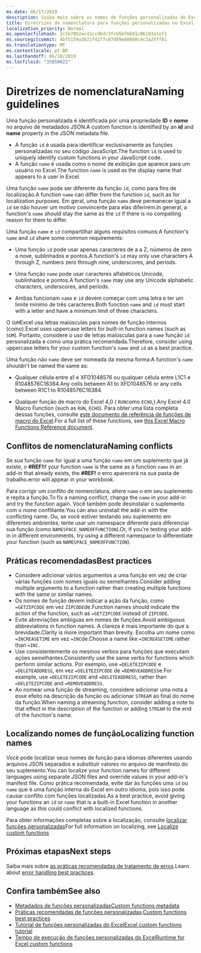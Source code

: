 ```yaml
---
ms.date: 06/17/2019
description: Saiba mais sobre os nomes de funções personalizadas do Excel e evite armadilhas comuns de nomeação.
title: Diretrizes de nomenclatura para funções personalizadas no Excel
localization_priority: Normal
ms.openlocfilehash: 2c5b78b2ecd1ccdbdc3fcb5bf6601c06193a1ef1
ms.sourcegitcommit: 4bf5159a3821f4277c07d89e88808c4c3a25ff81
ms.translationtype: MT
ms.contentlocale: pt-BR
ms.lasthandoff: 06/18/2019
ms.locfileid: "35059822"
---
```

# <a name="naming-guidelines"></a><span data-ttu-id="391f1-103">Diretrizes de nomenclatura</span><span class="sxs-lookup"><span data-stu-id="391f1-103">Naming guidelines</span></span>

<span data-ttu-id="391f1-104">Uma função personalizada é identificada por uma propriedade **ID** e **nome** no arquivo de metadados JSON.</span><span class="sxs-lookup"><span data-stu-id="391f1-104">A custom function is identified by an **id** and **name** property in the JSON metadata file.</span></span>

- <span data-ttu-id="391f1-105">A função `id` é usada para identificar exclusivamente as funções personalizadas no seu código JavaScript.</span><span class="sxs-lookup"><span data-stu-id="391f1-105">The function `id` is used to uniquely identify custom functions in your JavaScript code.</span></span> 
- <span data-ttu-id="391f1-106">A função `name` é usada como o nome de exibição que aparece para um usuário no Excel.</span><span class="sxs-lookup"><span data-stu-id="391f1-106">The function `name` is used as the display name that appears to a user in Excel.</span></span> 

<span data-ttu-id="391f1-107">Uma função `name` pode ser diferente da função `id`, como para fins de localização.</span><span class="sxs-lookup"><span data-stu-id="391f1-107">A function `name` can differ from the function `id`, such as for localization purposes.</span></span> <span data-ttu-id="391f1-108">Em geral, uma função `name` deve permanecer igual a `id` se não houver um motivo convincente para elas diferirem.</span><span class="sxs-lookup"><span data-stu-id="391f1-108">In general, a function's `name` should stay the same as the `id` if there is no compelling reason for them to differ.</span></span>

<span data-ttu-id="391f1-109">Uma função `name` e `id` compartilhar alguns requisitos comuns:</span><span class="sxs-lookup"><span data-stu-id="391f1-109">A function's `name` and `id` share some common requirements:</span></span>

- <span data-ttu-id="391f1-110">Uma função `id` pode usar apenas caracteres de a a Z, números de zero a nove, sublinhados e pontos.</span><span class="sxs-lookup"><span data-stu-id="391f1-110">A function's `id` may only use characters A through Z, numbers zero through nine, underscores, and periods.</span></span>

- <span data-ttu-id="391f1-111">Uma função `name` pode usar caracteres alfabéticos Unicode, sublinhados e pontos.</span><span class="sxs-lookup"><span data-stu-id="391f1-111">A function's `name` may use any Unicode alphabetic characters, underscores, and periods.</span></span>

- <span data-ttu-id="391f1-112">Ambas funcionam `name` e `id` devem começar com uma letra e ter um limite mínimo de três caracteres.</span><span class="sxs-lookup"><span data-stu-id="391f1-112">Both function `name` and `id` must start with a letter and have a minimum limit of three characters.</span></span>

<span data-ttu-id="391f1-113">O `SUM`Excel usa letras maiúsculas para nomes de função internos (como).</span><span class="sxs-lookup"><span data-stu-id="391f1-113">Excel uses uppercase letters for built-in function names (such as `SUM`).</span></span> <span data-ttu-id="391f1-114">Portanto, considere o uso de letras maiúsculas para a `name` função `id` personalizada e como uma prática recomendada.</span><span class="sxs-lookup"><span data-stu-id="391f1-114">Therefore, consider using uppercase letters for your custom function's `name` and `id` as a best practice.</span></span>

<span data-ttu-id="391f1-115">Uma função não `name` deve ser nomeada da mesma forma:</span><span class="sxs-lookup"><span data-stu-id="391f1-115">A function's `name` shouldn't be named the same as:</span></span>

- <span data-ttu-id="391f1-116">Qualquer célula entre a1 e XFD1048576 ou qualquer célula entre L1C1 e R1048576C16384.</span><span class="sxs-lookup"><span data-stu-id="391f1-116">Any cells between A1 to XFD1048576 or any cells between R1C1 to R1048576C16384.</span></span>

- <span data-ttu-id="391f1-117">Qualquer função de macro do Excel 4,0 ( `RUN`como `ECHO`,).</span><span class="sxs-lookup"><span data-stu-id="391f1-117">Any Excel 4.0 Macro Function (such as `RUN`, `ECHO`).</span></span>  <span data-ttu-id="391f1-118">Para obter uma lista completa dessas funções, consulte [este documento de referência de funções de macro do Excel](https://d13ot9o61jdzpp.cloudfront.net/files/Excel%204.0%20Macro%20Functions%20Reference.pdf).</span><span class="sxs-lookup"><span data-stu-id="391f1-118">For a full list of these functions, see [this Excel Macro Functions Reference document](https://d13ot9o61jdzpp.cloudfront.net/files/Excel%204.0%20Macro%20Functions%20Reference.pdf).</span></span>

## <a name="naming-conflicts"></a><span data-ttu-id="391f1-119">Conflitos de nomenclatura</span><span class="sxs-lookup"><span data-stu-id="391f1-119">Naming conflicts</span></span>

<span data-ttu-id="391f1-120">Se sua função `name` for igual a uma função `name` em um suplemento que já existe, o **#REF!**</span><span class="sxs-lookup"><span data-stu-id="391f1-120">If your function `name` is the same as a function `name` in an add-in that already exists, the **#REF!**</span></span> <span data-ttu-id="391f1-121">o erro aparecerá na sua pasta de trabalho.</span><span class="sxs-lookup"><span data-stu-id="391f1-121">error will appear in your workbook.</span></span>

<span data-ttu-id="391f1-122">Para corrigir um conflito de nomenclatura, altere `name` o em seu suplemento e repita a função.</span><span class="sxs-lookup"><span data-stu-id="391f1-122">To fix a naming conflict, change the `name` in your add-in and try the function again.</span></span> <span data-ttu-id="391f1-123">Você também pode desinstalar o suplemento com o nome conflitante.</span><span class="sxs-lookup"><span data-stu-id="391f1-123">You can also uninstall the add-in with the conflicting name.</span></span> <span data-ttu-id="391f1-124">Ou, se você estiver testando seu suplemento em diferentes ambientes, tente usar um namespace diferente para diferenciar sua função (como `NAMESPACE_NAMEOFFUNCTION`).</span><span class="sxs-lookup"><span data-stu-id="391f1-124">Or, if you're testing your add-in in different environments, try using a different namespace to differentiate your function (such as `NAMESPACE_NAMEOFFUNCTION`).</span></span>

## <a name="best-practices"></a><span data-ttu-id="391f1-125">Práticas recomendadas</span><span class="sxs-lookup"><span data-stu-id="391f1-125">Best practices</span></span>

- <span data-ttu-id="391f1-126">Considere adicionar vários argumentos a uma função em vez de criar várias funções com nomes iguais ou semelhantes.</span><span class="sxs-lookup"><span data-stu-id="391f1-126">Consider adding multiple arguments to a function rather than creating multiple functions with the same or similar names.</span></span>
- <span data-ttu-id="391f1-127">Os nomes de função devem indicar a ação da função, como `=GETZIPCODE` em vez `ZIPCODE`de.</span><span class="sxs-lookup"><span data-stu-id="391f1-127">Function names should indicate the action of the function, such as `=GETZIPCODE` instead of `ZIPCODE`.</span></span>
- <span data-ttu-id="391f1-128">Evite abreviações ambíguas em nomes de funções.</span><span class="sxs-lookup"><span data-stu-id="391f1-128">Avoid ambiguous abbreviations in function names.</span></span> <span data-ttu-id="391f1-129">A clareza é mais importante do que a brevidade.</span><span class="sxs-lookup"><span data-stu-id="391f1-129">Clarity is more important than brevity.</span></span> <span data-ttu-id="391f1-130">Escolha um nome como `=INCREASETIME` em vez `=INC`de.</span><span class="sxs-lookup"><span data-stu-id="391f1-130">Choose a name like `=INCREASETIME` rather than `=INC`.</span></span>
- <span data-ttu-id="391f1-131">Use consistentemente os mesmos verbos para funções que executam ações semelhantes.</span><span class="sxs-lookup"><span data-stu-id="391f1-131">Consistently use the same verbs for functions which perform similar actions.</span></span> <span data-ttu-id="391f1-132">Por exemplo, use `=DELETEZIPCODE` e `=DELETEADDRESS`, em vez `=DELETEZIPCODE` de `=REMOVEADDRESS`e.</span><span class="sxs-lookup"><span data-stu-id="391f1-132">For example, use `=DELETEZIPCODE` and `=DELETEADDRESS`, rather than `=DELETEZIPCODE` and `=REMOVEADDRESS`.</span></span>
- <span data-ttu-id="391f1-133">Ao nomear uma função de streaming, considere adicionar uma nota a esse efeito na descrição da função ou adicionar `STREAM` ao final do nome da função.</span><span class="sxs-lookup"><span data-stu-id="391f1-133">When naming a streaming function, consider adding a note to that effect in the description of the function or adding `STREAM` to the end of the function's name.</span></span>

## <a name="localizing-function-names"></a><span data-ttu-id="391f1-134">Localizando nomes de função</span><span class="sxs-lookup"><span data-stu-id="391f1-134">Localizing function names</span></span>

<span data-ttu-id="391f1-135">Você pode localizar seus nomes de função para idiomas diferentes usando arquivos JSON separados e substituir valores no arquivo de manifesto do seu suplemento.</span><span class="sxs-lookup"><span data-stu-id="391f1-135">You can localize your function names for different languages using separate JSON files and override values in your add-in's manifest file.</span></span> <span data-ttu-id="391f1-136">Como prática recomendada, evite dar às funções uma `id` ou `name` que é uma função interna do Excel em outro idioma, pois isso pode causar conflito com funções localizadas.</span><span class="sxs-lookup"><span data-stu-id="391f1-136">As a best practice, avoid giving your functions an `id` or `name` that is a built-in Excel function in another language as this could conflict with localized functions.</span></span>

<span data-ttu-id="391f1-137">Para obter informações completas sobre a localização, consulte [localizar funções personalizadas](custom-functions-localize.md)</span><span class="sxs-lookup"><span data-stu-id="391f1-137">For full information on localizing, see [Localize custom functions](custom-functions-localize.md)</span></span>

## <a name="next-steps"></a><span data-ttu-id="391f1-138">Próximas etapas</span><span class="sxs-lookup"><span data-stu-id="391f1-138">Next steps</span></span>
<span data-ttu-id="391f1-139">Saiba mais sobre [as práticas recomendadas de tratamento de erros](custom-functions-errors.md).</span><span class="sxs-lookup"><span data-stu-id="391f1-139">Learn about [error handling best practices](custom-functions-errors.md).</span></span>

## <a name="see-also"></a><span data-ttu-id="391f1-140">Confira também</span><span class="sxs-lookup"><span data-stu-id="391f1-140">See also</span></span>

* [<span data-ttu-id="391f1-141">Metadados de funções personalizadas</span><span class="sxs-lookup"><span data-stu-id="391f1-141">Custom functions metadata</span></span>](custom-functions-json.md)
* <span data-ttu-id="391f1-142">[Práticas recomendadas de funções personalizadas](custom-functions-best-practices.md).</span><span class="sxs-lookup"><span data-stu-id="391f1-142">[Custom functions best practices](custom-functions-best-practices.md)</span></span>
* [<span data-ttu-id="391f1-143">Tutorial de funções personalizadas do Excel</span><span class="sxs-lookup"><span data-stu-id="391f1-143">Excel custom functions tutorial</span></span>](../tutorials/excel-tutorial-create-custom-functions.md)
* [<span data-ttu-id="391f1-144">Tempo de execução de funções personalizadas do Excel</span><span class="sxs-lookup"><span data-stu-id="391f1-144">Runtime for Excel custom functions</span></span>](custom-functions-runtime.md)
